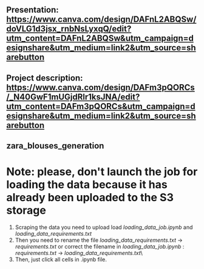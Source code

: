 ## Presentation: https://www.canva.com/design/DAFnL2ABQSw/doVLG1d3jsx_rnbNsLyxqQ/edit?utm_content=DAFnL2ABQSw&utm_campaign=designshare&utm_medium=link2&utm_source=sharebutton
## Project description: https://www.canva.com/design/DAFm3pQORCs/_N40GwF1mUGjdRlr1ksJNA/edit?utm_content=DAFm3pQORCs&utm_campaign=designshare&utm_medium=link2&utm_source=sharebutton



## zara_blouses_generation

# Note: please, don't launch the job for loading the data because it has already been uploaded to the S3 storage

1. Scraping the data you need to upload load *loading_data_job.ipynb* and *loading_data_requirements.txt*
2. Then you need to rename the file *loading_data_requirements.txt* -> *requirements.txt*
   or correct the filename in *loading_data_job.ipynb* : *requirements.txt* -> *loading_data_requirements.txt*\
3. Then, just click all cells in .ipynb file.
